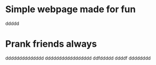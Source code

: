 # Simple webpage made for fun
ddddd
# Prank friends always
dddddddddddddd
ddddddddddddddddd
ddfddddd
ddddf
dddddddd